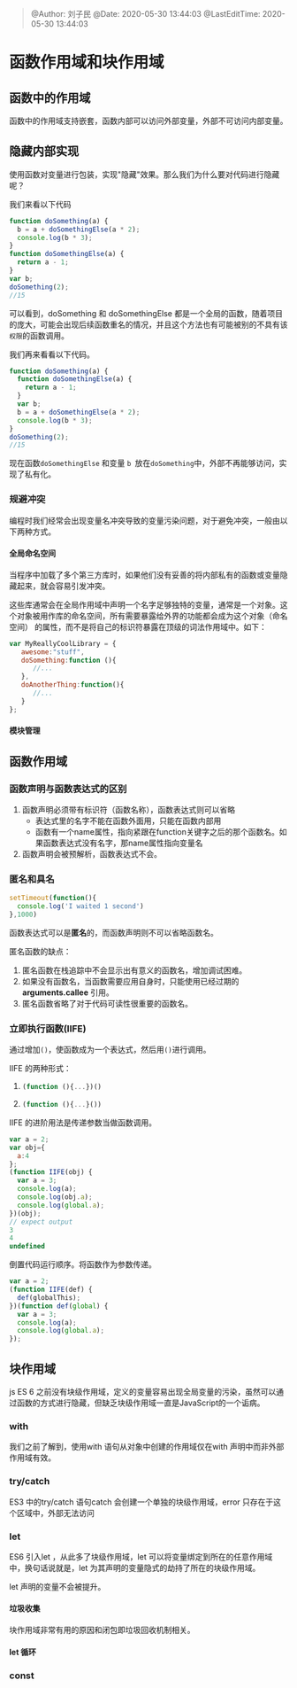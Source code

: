 >
> @Author: 刘子民
> @Date: 2020-05-30 13:44:03
> @LastEditTime: 2020-05-30 13:44:03
>



# 函数作用域和块作用域

## 函数中的作用域

函数中的作用域支持嵌套，函数内部可以访问外部变量，外部不可访问内部变量。

## 隐藏内部实现

使用函数对变量进行包装，实现"隐藏"效果。那么我们为什么要对代码进行隐藏呢？

我们来看以下代码

```js
function doSomething(a) {
  b = a + doSomethingElse(a * 2);
  console.log(b * 3);
}
function doSomethingElse(a) {
  return a - 1;
}
var b;
doSomething(2);
//15
```

可以看到，doSomething 和 doSomethingElse 都是一个全局的函数，随着项目的庞大，可能会出现后续函数重名的情况，并且这个方法也有可能被别的不具有该`权限`的函数调用。

我们再来看看以下代码。

```js
function doSomething(a) {
  function doSomethingElse(a) {
    return a - 1;
  }
  var b;
  b = a + doSomethingElse(a * 2);
  console.log(b * 3);
}
doSomething(2);
//15
```

现在函数`doSomethingElse` 和变量 `b `放在`doSomething`中，外部不再能够访问，实现了私有化。

### 规避冲突

编程时我们经常会出现变量名冲突导致的变量污染问题，对于避免冲突，一般由以下两种方式。

#### 全局命名空间

当程序中加载了多个第三方库时，如果他们没有妥善的将内部私有的函数或变量隐藏起来，就会容易引发冲突。

这些库通常会在全局作用域中声明一个名字足够独特的变量，通常是一个对象。这个对象被用作库的命名空间，所有需要暴露给外界的功能都会成为这个对象（命名空间） 的属性，而不是将自己的标识符暴露在顶级的词法作用域中。如下：

```js
var MyReallyCoolLibrary = {
   awesome:"stuff",
   doSomething:function (){
      //...
   },
   doAnotherThing:function(){
      //...
   }
};
```

#### 模块管理

## 函数作用域

### 函数声明与函数表达式的区别

1. 函数声明必须带有标识符（函数名称），函数表达式则可以省略
   - 表达式里的名字不能在函数外面用，只能在函数内部用
   - 函数有一个name属性，指向紧跟在function关键字之后的那个函数名。如果函数表达式没有名字，那name属性指向变量名
2. 函数声明会被预解析，函数表达式不会。



### 匿名和具名

```js
setTimeout(function(){
  console.log('I waited 1 second')
},1000)
```

函数表达式可以是**匿名**的，而函数声明则不可以省略函数名。

匿名函数的缺点：

1. 匿名函数在栈追踪中不会显示出有意义的函数名，增加调试困难。
2. 如果没有函数名，当函数需要应用自身时，只能使用已经过期的**arguments.callee**  引用。
3. 匿名函数省略了对于代码可读性很重要的函数名。

### 立即执行函数(IIFE)

通过增加`()`，使函数成为一个表达式，然后用`()`进行调用。

IIFE 的两种形式：

1. ```js
   (function (){...})()
   ```

2. ```js
   (function (){...}())
   ```



IIFE 的进阶用法是传递参数当做函数调用。

```js
var a = 2;
var obj={
  a:4
};
(function IIFE(obj) {
  var a = 3;
  console.log(a);
  console.log(obj.a);
  console.log(global.a);
})(obj);
// expect output
3
4
undefined
```



倒置代码运行顺序。将函数作为参数传递。

```js
var a = 2;
(function IIFE(def) {
  def(globalThis);
})(function def(global) {
  var a = 3;
  console.log(a);
  console.log(global.a);
});

```



## 块作用域

js ES 6 之前没有块级作用域，定义的变量容易出现全局变量的污染，虽然可以通过函数的方式进行隐藏，但缺乏块级作用域一直是JavaScript的一个诟病。

### with

我们之前了解到，使用with 语句从对象中创建的作用域仅在with 声明中而非外部作用域有效。

### try/catch

ES3 中的try/catch 语句catch 会创建一个单独的块级作用域，error 只存在于这个区域中，外部无法访问

### let

ES6 引入let ，从此多了块级作用域，let 可以将变量绑定到所在的任意作用域中，换句话说就是，let 为其声明的变量隐式的劫持了所在的块级作用域。

let 声明的变量不会被提升。

#### 垃圾收集

块作用域非常有用的原因和闭包即垃圾回收机制相关。

#### let 循环

### const

